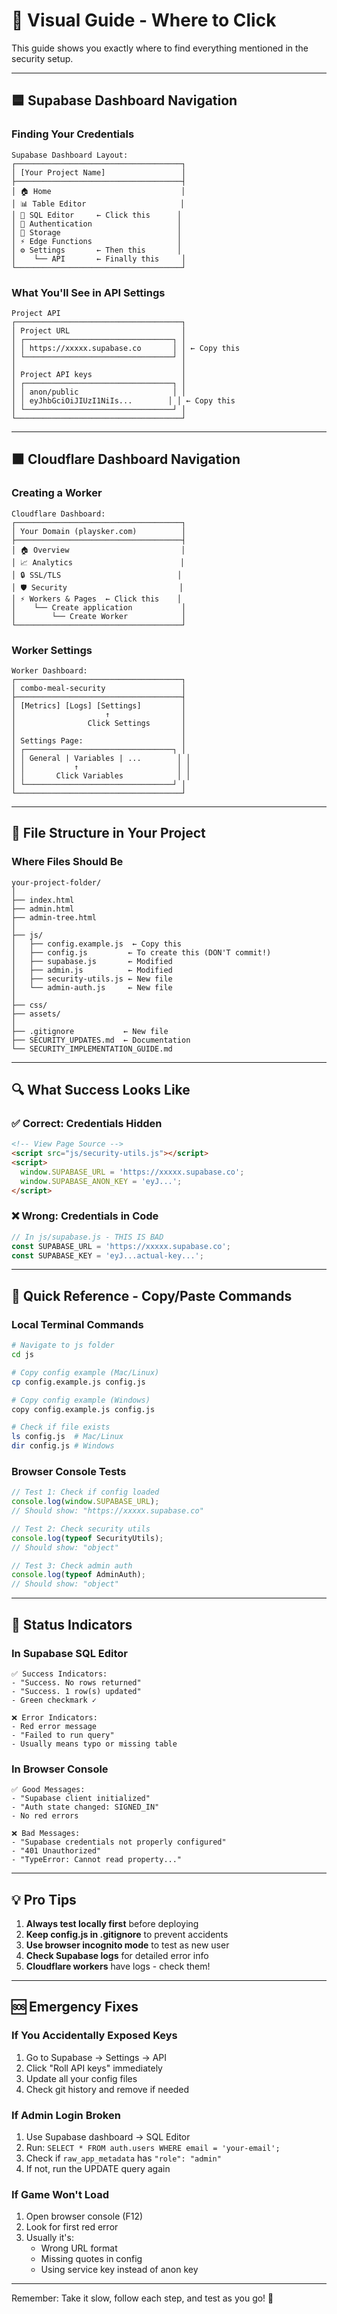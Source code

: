 # 📸 Visual Guide - Where to Click

This guide shows you exactly where to find everything mentioned in the security setup.

---

## 🟦 Supabase Dashboard Navigation

### Finding Your Credentials
```
Supabase Dashboard Layout:
┌─────────────────────────────────────┐
│ [Your Project Name]                 │
├─────────────────────────────────────┤
│ 🏠 Home                             │
│ 📊 Table Editor                     │
│ 📝 SQL Editor     ← Click this      │
│ 🔐 Authentication                   │
│ 💾 Storage                          │
│ ⚡ Edge Functions                   │
│ ⚙️ Settings       ← Then this       │
│    └── API       ← Finally this     │
└─────────────────────────────────────┘
```

### What You'll See in API Settings
```
Project API
┌─────────────────────────────────────┐
│ Project URL                         │
│ ┌─────────────────────────────────┐ │
│ │ https://xxxxx.supabase.co       │ │ ← Copy this
│ └─────────────────────────────────┘ │
│                                     │
│ Project API keys                    │
│ ┌─────────────────────────────────┐ │
│ │ anon/public                     │ │
│ │ eyJhbGciOiJIUzI1NiIs...        │ │ ← Copy this
│ └─────────────────────────────────┘ │
└─────────────────────────────────────┘
```

---

## 🟧 Cloudflare Dashboard Navigation

### Creating a Worker
```
Cloudflare Dashboard:
┌─────────────────────────────────────┐
│ Your Domain (playsker.com)          │
├─────────────────────────────────────┤
│ 🏠 Overview                         │
│ 📈 Analytics                        │
│ 🔒 SSL/TLS                          │
│ 🛡️ Security                         │
│ ⚡ Workers & Pages  ← Click this    │
│    └── Create application           │
│        └── Create Worker            │
└─────────────────────────────────────┘
```

### Worker Settings
```
Worker Dashboard:
┌─────────────────────────────────────┐
│ combo-meal-security                 │
├─────────────────────────────────────┤
│ [Metrics] [Logs] [Settings]         │
│                    ↑                │
│                Click Settings       │
│                                     │
│ Settings Page:                      │
│ ┌─────────────────────────────────┐ │
│ │ General | Variables | ...        │ │
│ │           ↑                      │ │
│ │       Click Variables            │ │
│ └─────────────────────────────────┘ │
└─────────────────────────────────────┘
```

---

## 📁 File Structure in Your Project

### Where Files Should Be
```
your-project-folder/
│
├── index.html
├── admin.html
├── admin-tree.html
│
├── js/
│   ├── config.example.js  ← Copy this
│   ├── config.js         ← To create this (DON'T commit!)
│   ├── supabase.js       ← Modified
│   ├── admin.js          ← Modified
│   ├── security-utils.js ← New file
│   └── admin-auth.js     ← New file
│
├── css/
├── assets/
│
├── .gitignore           ← New file
├── SECURITY_UPDATES.md  ← Documentation
└── SECURITY_IMPLEMENTATION_GUIDE.md
```

---

## 🔍 What Success Looks Like

### ✅ Correct: Credentials Hidden
```html
<!-- View Page Source -->
<script src="js/security-utils.js"></script>
<script>
  window.SUPABASE_URL = 'https://xxxxx.supabase.co';
  window.SUPABASE_ANON_KEY = 'eyJ...';
</script>
```

### ❌ Wrong: Credentials in Code
```javascript
// In js/supabase.js - THIS IS BAD
const SUPABASE_URL = 'https://xxxxx.supabase.co';
const SUPABASE_KEY = 'eyJ...actual-key...';
```

---

## 🎯 Quick Reference - Copy/Paste Commands

### Local Terminal Commands
```bash
# Navigate to js folder
cd js

# Copy config example (Mac/Linux)
cp config.example.js config.js

# Copy config example (Windows)
copy config.example.js config.js

# Check if file exists
ls config.js  # Mac/Linux
dir config.js # Windows
```

### Browser Console Tests
```javascript
// Test 1: Check if config loaded
console.log(window.SUPABASE_URL);
// Should show: "https://xxxxx.supabase.co"

// Test 2: Check security utils
console.log(typeof SecurityUtils);
// Should show: "object"

// Test 3: Check admin auth
console.log(typeof AdminAuth);
// Should show: "object"
```

---

## 🚦 Status Indicators

### In Supabase SQL Editor
```
✅ Success Indicators:
- "Success. No rows returned"
- "Success. 1 row(s) updated"
- Green checkmark ✓

❌ Error Indicators:
- Red error message
- "Failed to run query"
- Usually means typo or missing table
```

### In Browser Console
```
✅ Good Messages:
- "Supabase client initialized"
- "Auth state changed: SIGNED_IN"
- No red errors

❌ Bad Messages:
- "Supabase credentials not properly configured"
- "401 Unauthorized"
- "TypeError: Cannot read property..."
```

---

## 💡 Pro Tips

1. **Always test locally first** before deploying
2. **Keep config.js in .gitignore** to prevent accidents
3. **Use browser incognito mode** to test as new user
4. **Check Supabase logs** for detailed error info
5. **Cloudflare workers** have logs - check them!

---

## 🆘 Emergency Fixes

### If You Accidentally Exposed Keys
1. Go to Supabase → Settings → API
2. Click "Roll API keys" immediately
3. Update all your config files
4. Check git history and remove if needed

### If Admin Login Broken
1. Use Supabase dashboard → SQL Editor
2. Run: `SELECT * FROM auth.users WHERE email = 'your-email';`
3. Check if `raw_app_metadata` has `"role": "admin"`
4. If not, run the UPDATE query again

### If Game Won't Load
1. Open browser console (F12)
2. Look for first red error
3. Usually it's:
   - Wrong URL format
   - Missing quotes in config
   - Using service key instead of anon key

---

Remember: Take it slow, follow each step, and test as you go! 🚀